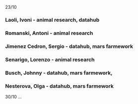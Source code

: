 23/10
 ### Laoli, Ivoni - animal research, datahub
 ### Romanski, Antoni -  animal research
 ### Jimenez Cedron, Sergio - datahub, mars farmework
 ### Senarigo, Lorenzo - animal research
 ### Busch, Johnny - datahub, mars farmework, 
 ### Nesterova, Olga - datahub, mars farmework


 30/10
 ...
